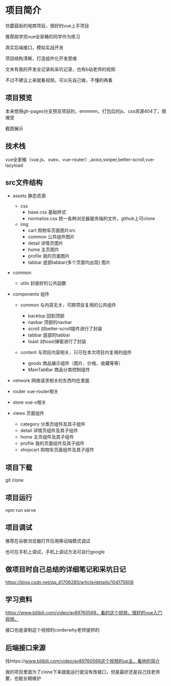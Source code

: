 # 项目简介

仿蘑菇街的电商项目，很好的vue上手项目

推荐刚学完vue全家桶的同学作为练习

真实后端接口，模拟实战开发

项目结构清晰，打造组件化开发思维

文末有我的开发全记录和采坑记录，也有b站老师的视频

不过不建议上来就看视频，可以先自己做，不懂的再看

## 项目预览

本来想用gh-pages分支预览项目的，emmmm，打包后的js、css资源404了，很难受

截图展示


## 技术栈

vue全家桶（vue.js、vuex、vue-router）,axios,swiper,better-scroll,vue-lazyload

## src文件结构

- assets 静态资源

  - css 
    - base.css 基础样式
    - normalize.css 统一各种浏览器服务端的文件，github上可clone
  - img
    - cart 购物车页面图片src
    - common 公共组件图片
    - detail 详情页图片
    - home 主页图片
    - profile 我的页面图片
    - tabbar 底部tabbar(多个页面均出现) 图片

- common

  - utils 封装好的公共函数

- components 组件

  - common 与内容无关，可跨项目复用的公共组件
    - backtop 回到顶部
    - navbar 顶部的navbar
    - scroll 对better-scroll插件进行了封装
    - tabbar 底部的tabbar
    - toast 对toast弹窗进行了封装

  - content 与项目内容相关，只可在本次项目内复用的组件
    - goods 商品展示组件（图片、价格、收藏等等）
    - MainTabBar 商品分类控制组件

- network 网络请求相关的东西均在里面

- router vue-router相关

- store vue-x相关

- views 页面组件

  - category 分类页组件及其子组件
  - detail 详情页组件及其子组件
  - home 主页组件及其子组件
  - profile 我的页面组件及其子组件
  - shopcart 购物车页面组件及其子组件

## 项目下载

git clone

## 项目运行

npm run serve

## 项目调试

推荐在谷歌浏览器打开后用移动端模式调试

也可在手机上调试，手机上调试方法可自行google

## 做项目时自己总结的详细笔记和采坑日记

https://blog.csdn.net/qq_41706280/article/details/104175608

## 学习资料

https://www.bilibili.com/video/av89760569，看的这个视频，很好的vue入门视频。

接口也是录制这个视频的corderwhy老师提供的


## 后端接口来源

找https://www.bilibili.com/video/av89760569这个视频的up主，看他的简介


我的项目里面为了clone下来就能运行就没有改接口，但是最好还是自己找老师要，也能长期维护







